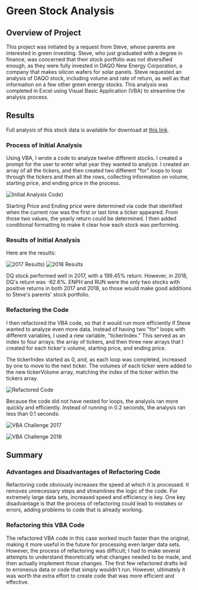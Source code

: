 # Green Stock Analysis

## Overview of Project

This project was initiated by a request from Steve, whose parents are interested in green investing. Steve, who just graduated with a degree in finance, was concerned that their stock portfolio was not diversified enough, as they were fully invested in DAQO New Energy Corporation, a company that makes silicon wafers for solar panels. Steve requested an analysis of DAQO stock, including volume and rate of return, as well as that information on a few other green energy stocks. This analysis was completed in Excel using Visual Basic Application (VBA) to streamline the analysis process.

## Results

Full analysis of this stock data is available for download at [this link](https://github.com/ehalprin/stock-analysis/blob/main/green_stocks.xlsm).

### Process of Initial Analysis

Using VBA, I wrote a code to analyze twelve different stocks. I created a prompt for the user to enter what year they wanted to analyze. I created an array of all the tickers, and then created two different "for" loops to loop through the tickers and then all the rows, collecting information on volume, starting price, and ending price in the process. 

![Initial Analysis Code](https://github.com/ehalprin/stock-analysis/blob/main/Initial%202%20Loop%20Code.png))

Starting Price and Ending price were determined via code that identified when the current row was the first or last time a ticker appeared. From those two values, the yearly return could be determined. I then added conditional formatting to make it clear how each stock was performing. 

### Results of Initial Analysis

Here are the results:

![2017 Results](https://github.com/ehalprin/stock-analysis/blob/main/2017%20Stock%20Values.png)) ![2018 Results](https://github.com/ehalprin/stock-analysis/blob/main/2018%20Stock%20Values.png)

DQ stock performed well in 2017, with a 199.45% return. However, in 2018, DQ's return was -62.6%. ENPH and RUN were the only two stocks with positive returns in both 2017 and 2018, so those would make good additions to Steve's parents' stock portfolio. 

### Refactoring the Code

I then refactored the VBA code, so that it would run more efficiently if Steve wanted to analyze even more data. Instead of having two "for" loops with different variables, I used a new variable, "tickerIndex." This served as an index to four arrays: the array of tickers, and then three new arrays that I created for each ticker's volume, starting price, and ending price.

The tickerIndex started as 0, and, as each loop was completed, increased by one to move to the next ticker. The volumes of each ticker were added to the new tickerVolume array, matching the index of the ticker within the tickers array.

![Refactored Code](https://github.com/ehalprin/stock-analysis/blob/main/Refactored%20Code.png)

Because the code did not have nested for loops, the analysis ran more quickly and efficiently. Instead of running in 0.2 seconds, the analysis ran less than 0.1 seconds:

![VBA Challenge 2017](https://github.com/ehalprin/stock-analysis/blob/main/VBA_Challenge_2017.png)

![VBA Challenge 2018](https://github.com/ehalprin/stock-analysis/blob/main/VBA_Challenge_2018.png)

## Summary

### Advantages and Disadvantages of Refactoring Code

Refactoring code obviously increases the speed at which it is processed. It removes unnecessary steps and streamlines the logic of the code. For extremely large data sets, increased speed and efficiency is key. One key disadvantage is that the process of refactoring could lead to mistakes or errors, adding problems to code that is already working. 

### Refactoring this VBA Code

The refactored VBA code in this case worked much faster than the original, making it more useful in the future for processing even larger data sets. However, the process of refactoring was difficult; I had to make several attempts to understand theoretically what changes needed to be made, and then actually implement those changes. The first few refactored drafts led to erroneous data or code that simply wouldn't run. However, ultimately it was worth the extra effort to create code that was more efficient and effective. 
